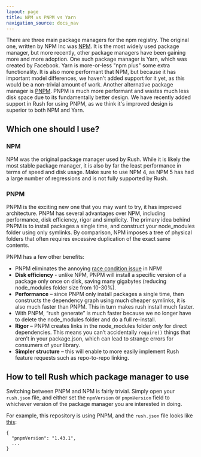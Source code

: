 ```yaml
---
layout: page
title: NPM vs PNPM vs Yarn
navigation_source: docs_nav
---
```


There are three main package managers for the npm registry. The original one, written by NPM Inc was [NPM](https://docs.npmjs.com/getting-started/what-is-npm). It is the most widely used package manager, but more recently, other package managers have been gaining more and more adoption. One such package manager is Yarn, which was created by Facebook. Yarn is more-or-less "npm plus" some extra functionality. It is also more performant that NPM, but because it has important model differences, we haven't added support for it yet, as this would be a non-trivial amount of work. Another alternative package manager is [PNPM](https://pnpm.js.org/). PNPM is much more performant and wastes much less disk space due to its fundamentally better design. We have recently added support in Rush for using PNPM, as we think it's improved design is superior to both NPM and Yarn.

## Which one should I use?
### NPM
NPM was the original package manager used by Rush. While it is likely the most stable package manager, it is also by far the least performance in terms of speed and disk usage. Make sure to use NPM 4, as NPM 5 has had a large number of regressions and is not fully supported by Rush.

### PNPM
PNPM is the exciting new one that you may want to try, it has improved architecture. PNPM has several advantages over NPM, including performance, disk efficiency, rigor and simplicity. The primary idea behind PNPM is to install packages a single time, and construct your node_modules folder using only symlinks. By comparison, NPM imposes a tree of physical folders that often requires excessive duplication of the exact same contents.

PNPM has a few other benefits:
* PNPM eliminates the annoying [race condition issue](https://github.com/request/request/issues/2807) in NPM!
* **Disk efficiency** - unlike NPM, PNPM will install a specific version of a package only once on disk, saving many gigabytes (reducing node_modules folder size from 10-30%).
* **Performance** – since PNPM only install packages a single time, then constructs the dependency graph using much cheaper symlinks, it is also much faster than PNPM. This in turn makes rush install much faster.
* With PNPM, “rush generate” is much faster because we no longer have to delete the node_modules folder and do a full re-install.
* **Rigor** – PNPM creates links in the node_modules folder *only* for direct dependencies. This means you can’t accidentally `require()` things that aren’t in your package.json, which can lead to strange errors for consumers of your library.
* **Simpler structure** – this will enable to more easily implement Rush feature requests such as repo-to-repo linking.

## How to tell Rush which package manager to use
Switching between PNPM and NPM is fairly trivial. Simply open your `rush.json` file, and either set the `npmVersion` or `pnpmVersion` field to whichever version of the package manager you are interested in doing.

For example, this repository is using PNPM, and the `rush.json` file looks like [this](https://github.com/Microsoft/web-build-tools/blob/master/rush.json#L2):
```
{
  "pnpmVersion": "1.43.1",
  ...
}
```

